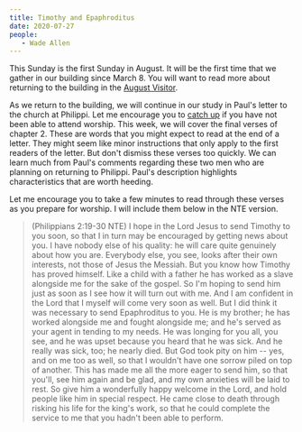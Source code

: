 ```yaml
---
title: Timothy and Epaphroditus
date: 2020-07-27
people: 
   - Wade Allen
---
```


This Sunday is the first Sunday in August. It will be the first time that we gather in our building since March 8. You will want to read more about returning to the building in the [August Visitor](http://visitor.fbcmuncie.org/visitor_2020-08.pdf). 

As we return to the building, we will continue in our study in Paul's letter to the church at Philippi. Let me encourage you to [catch up](https://fbcmuncie.org/video/) if you have not been able to attend worship. This week, we will cover the final verses of chapter 2. These are words that you might expect to read at the end of a letter. They might seem like minor instructions that only apply to the first readers of the letter. But don't dismiss these verses too quickly. We can learn much from Paul's comments regarding these two men who are planning on returning to Philippi. Paul's description highlights characteristics that are worth heeding.

Let me encourage you to take a few minutes to read through these verses as you prepare for worship. I will include them below in the NTE version.

> (Philippians 2:19-30 NTE) I hope in the Lord Jesus to send Timothy to you soon, so that I in turn may be encouraged by getting news about you.  I have nobody else of his quality: he will care quite genuinely about how you are.  Everybody else, you see, looks after their own interests, not those of Jesus the Messiah.  But you know how Timothy has proved himself. Like a child with a father he has worked as a slave alongside me for the sake of the gospel.  So I'm hoping to send him just as soon as I see how it will turn out with me.  And I am confident in the Lord that I myself will come very soon as well. But I did think it was necessary to send Epaphroditus to you. He is my brother; he has worked alongside me and fought alongside me; and he's served as your agent in tending to my needs.  He was longing for you all, you see, and he was upset because you heard that he was sick.  And he really was sick, too; he nearly died. But God took pity on him -- yes, and on me too as well, so that I wouldn't have one sorrow piled on top of another. This has made me all the more eager to send him, so that you'll, see him again and be glad, and my own anxieties will be laid to rest.  So give him a wonderfully happy welcome in the Lord, and hold people like him in special respect.  He came close to death through risking his life for the king's work, so that he could complete the service to me that you hadn't been able to perform. 
